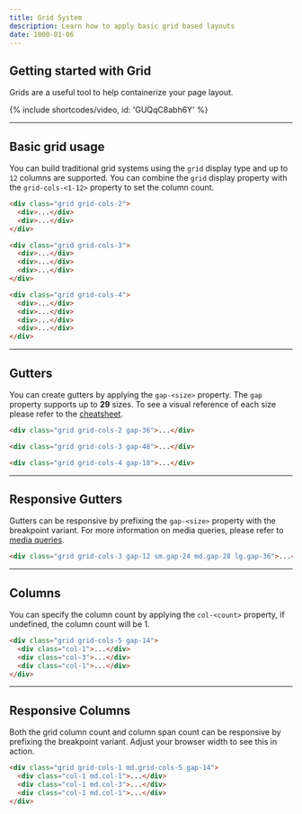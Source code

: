 ```yaml
---
title: Grid System
description: Learn how to apply basic grid based layouts
date: 1000-01-06
---
```


## Getting started with Grid

Grids are a useful tool to help containerize your page layout.

{% include shortcodes/video, id: 'GUQqC8abh6Y' %}

---

## Basic grid usage

You can build traditional grid systems using the `grid` display type and up to `12` columns are supported. You can combine the `grid` display property with the `grid-cols-<1-12>` property to set the column count.

<section class="bg-cool-gray bg-tint-800 p-20 radius-md">
  <div class="grid grid-cols-2 mb-20">
    <div class="h-40 bg-cool-gray">
    </div>
    <div class="h-40 bg-cool-gray bg-shade-400">
    </div>
  </div>

  <div class="grid grid-cols-3 mb-20">
    <div class="h-40 bg-cool-gray">
    </div>
    <div class="h-40 bg-cool-gray bg-shade-400">
    </div>
    <div class="h-40 bg-cool-gray">
    </div>
  </div>

  <div class="grid grid-cols-4">
    <div class="h-40 bg-cool-gray bg-shade-400">
    </div>
    <div class="h-40 bg-cool-gray">
    </div>
    <div class="h-40 bg-cool-gray bg-shade-400">
    </div>
    <div class="h-40 bg-cool-gray">
    </div>
  </div>
</section>

```html
<div class="grid grid-cols-2">
  <div>...</div>
  <div>...</div>
</div>

<div class="grid grid-cols-3">
  <div>...</div>
  <div>...</div>
  <div>...</div>
</div>

<div class="grid grid-cols-4">
  <div>...</div>
  <div>...</div>
  <div>...</div>
  <div>...</div>
</div>
```

---

## Gutters

You can create gutters by applying the `gap-<size>` property. The `gap` property supports up to **29** sizes. To see a visual reference of each size please refer to the [cheatsheet](/cheatsheet).

<section class="bg-cool-gray bg-tint-800 p-20 radius-md">
  <div class="grid grid-cols-2 mb-20 gap-36">
    <div class="h-40 bg-cool-gray">
    </div>
    <div class="h-40 bg-cool-gray bg-shade-400">
    </div>
  </div>

  <div class="grid grid-cols-3 mb-20 gap-48">
    <div class="h-40 bg-cool-gray">
    </div>
    <div class="h-40 bg-cool-gray bg-shade-400">
    </div>
    <div class="h-40 bg-cool-gray">
    </div>
  </div>

  <div class="grid grid-cols-4 gap-18">
    <div class="h-40 bg-cool-gray bg-shade-400">
    </div>
    <div class="h-40 bg-cool-gray">
    </div>
    <div class="h-40 bg-cool-gray bg-shade-400">
    </div>
    <div class="h-40 bg-cool-gray">
    </div>
  </div>
</section>

```html
<div class="grid grid-cols-2 gap-36">...</div>

<div class="grid grid-cols-3 gap-48">...</div>

<div class="grid grid-cols-4 gap-18">...</div>
```

---

## Responsive Gutters

Gutters can be responsive by prefixing the `gap-<size>` property with the breakpoint variant. For more information on media queries, please refer to [media queries](/docs/media-queries/).

<section class="bg-cool-gray bg-tint-800 p-20 radius-md">
  <div class="grid grid-cols-3 gap-12 sm.gap-24 md.gap-28 lg.gap-36">
    <div class="h-40 bg-cool-gray">
    </div>
    <div class="h-40 bg-cool-gray bg-shade-400">
    </div>
    <div class="h-40 bg-cool-gray">
    </div>
  </div>
</section>

```html
<div class="grid grid-cols-3 gap-12 sm.gap-24 md.gap-28 lg.gap-36">...</div>
```

---

## Columns

You can specify the column count by applying the `col-<count>` property, if undefined, the column count will be 1.

<section class="bg-cool-gray bg-tint-800 p-20 radius-md">
  <div class="grid grid-cols-5 gap-14">
    <div class="h-40 bg-cool-gray bg-shade-400 col-1">
    </div>
    <div class="h-40 bg-cool-gray col-3">
    </div>
    <div class="h-40 bg-cool-gray bg-shade-400 col-1">
    </div>
  </div>
</section>

```html
<div class="grid grid-cols-5 gap-14">
  <div class="col-1">...</div>
  <div class="col-3">...</div>
  <div class="col-1">...</div>
</div>
```

---

## Responsive Columns

Both the grid column count and column span count can be responsive by prefixing the breakpoint variant. Adjust your browser width to see this in action.

<section class="bg-cool-gray bg-tint-800 p-20 radius-md">
  <div class="grid grid-cols-1 md.grid-cols-5 gap-14">
    <div class="h-40 bg-cool-gray bg-shade-400 col-1 md.col-1">
    </div>
    <div class="h-40 bg-cool-gray col-1 md.col-3">
    </div>
    <div class="h-40 bg-cool-gray bg-shade-400 col-1 md.col-1">
    </div>
  </div>
</section>

```html
<div class="grid grid-cols-1 md.grid-cols-5 gap-14">
  <div class="col-1 md.col-1">...</div>
  <div class="col-1 md.col-3">...</div>
  <div class="col-1 md.col-1">...</div>
</div>
```
